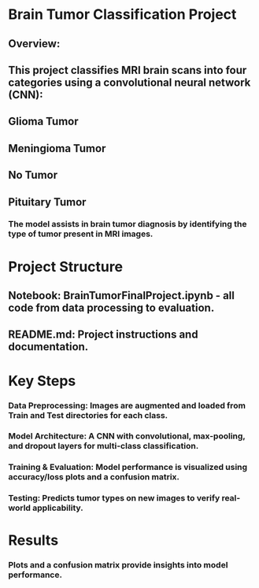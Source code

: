 # Brain Tumor Classification Project
## Overview:
## This project classifies MRI brain scans into four categories using a convolutional neural network (CNN):

## Glioma Tumor
## Meningioma Tumor
## No Tumor
## Pituitary Tumor
### The model assists in brain tumor diagnosis by identifying the type of tumor present in MRI images.

# Project Structure
## Notebook: BrainTumorFinalProject.ipynb - all code from data processing to evaluation.
## README.md: Project instructions and documentation.
# Key Steps
### Data Preprocessing: Images are augmented and loaded from Train and Test directories for each class.
### Model Architecture: A CNN with convolutional, max-pooling, and dropout layers for multi-class classification.
### Training & Evaluation: Model performance is visualized using accuracy/loss plots and a confusion matrix.
### Testing: Predicts tumor types on new images to verify real-world applicability.

# Results
### Plots and a confusion matrix provide insights into model performance.
